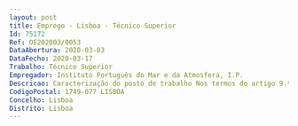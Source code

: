 ```yaml
--- 
layout: post
title: Emprego - Lisboa - Técnico Superior
Id: 75172
Ref: OE202003/0053
DataAbertura: 2020-03-03
DataFecho: 2020-03-17
Trabalho: Técnico Superior
Empregador: Instituto Português do Mar e da Atmosfera, I.P.
Descricao: Caracterização do posto de trabalho Nos termos do artigo 9.º, do Despacho n.º 5429 2018, publicado no Diário da República, 2.ª série n.º 105, de 1 de junho, que aprovou o Regulamento Interno do Instituto Português do Mar e da Atmosfera, I. P., é da competência do Núcleo do Programa Nacional de Amostragem Biológica, designado por PNAB a)Planear e realizar campanhas de investigação para monitorização da abundância e biomassa dos recursos pesqueiros b)Planear e realizar amostragem das capturas (alvo, acessórias e acidentais) a bordo das embarcações comerciais que operam na ZEE continental e em águas internacionais do Atlântico e Índico c)Planear e realizar amostragem biológica de recursos pesqueiros nas lotas da ZEE continental  d)Manter e gerir as séries históricas de dados, assegurar a sua qualidade e desenvolver a base de dados PNAB e)Estimar parâmetros populacionais, estrutura das capturas, esforço de pesca e abundância dos recursos da pesca (pelágicos, demersais, profundidade) f)Realizar estudos sobre a biologia, estrutura populacional e das capturas, distribuição e  abundância dos recursos da pesca  g)Avaliar o estado de exploração dos recursos pesqueiros explorados nas áreas do Conselho Internacional para a Exploração do Mar (ICES), das Organizações para as Pescarias do Noroeste e Nordeste Atlântico (NAFO e NEAFC) e das Comissões Internacionais para a Conservação dos Atuns do Atlântico e do Índico (ICCAT e IOTC) e estimar o seu potencial de exploração.Funções a executar   Desenvolvimento e implementação de rotinas de controlo de qualidade dos dados biológicos gravadas na BD do PNAB   Desenvolvimento e implementação de rotinas de exportação dos dados de amostragem biológica recolhidos no âmbito do PNAB e envio periódico às organizações regionais de gestão das pescas competentes e aos organismos científicos internacionais da Comunidade e dos Estados Membros   Desenvolvimento de rotinas para actualização de tabelas campos da BD PNAB   Apoio ao desenvolvimento da nova base de dados PNAB na criação dos respectivos interfaces para os utilizadores e promovendo a qualidade e fiabilidade dos dados armazenados   Apoio na migração de dados históricos de amostragem biológica para a nova BD do PNAB.Competências Específicas   Conhecimento e Experiência em  estatística, sistema operativo UNIX LINUX e linguagem de programação SQL MySQL e R.
CodigoPostal: 1749-077 LISBOA
Concelho: Lisboa
Distrito: Lisboa
--- 
```


